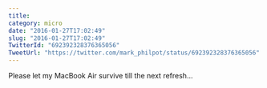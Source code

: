 ```yaml
---
title: 
category: micro
date: "2016-01-27T17:02:49"
slug: "2016-01-27T17:02:49"
TwitterId: "692392328376365056"
TweetUrl: "https://twitter.com/mark_philpot/status/692392328376365056"
---
```


Please let my MacBook Air survive till the next refresh...
